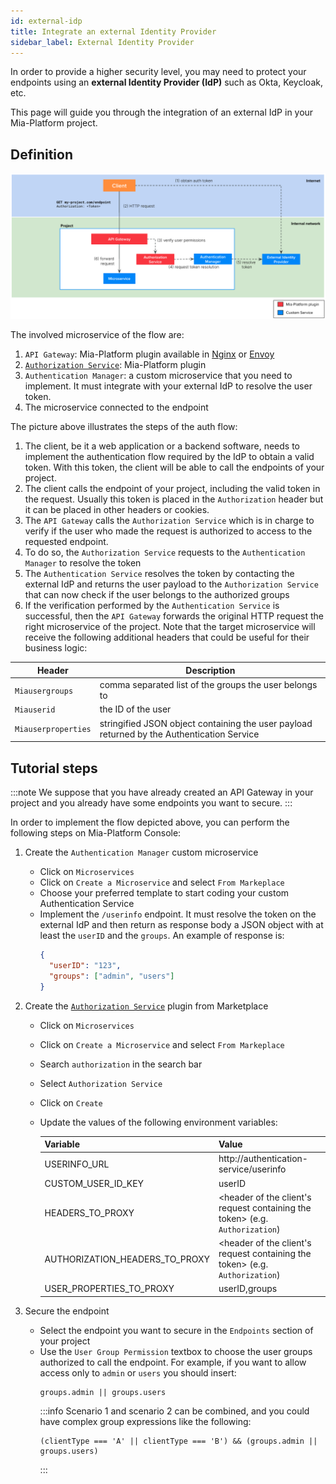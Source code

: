 ```yaml
---
id: external-idp
title: Integrate an external Identity Provider
sidebar_label: External Identity Provider
---
```


In order to provide a higher security level, you may need to protect your endpoints using an **external Identity Provider (IdP)** such as Okta, Keycloak, etc.  

This page will guide you through the integration of an external IdP in your Mia-Platform project. 

## Definition

![Scenario2](img/auth-scenario2.png)

The involved microservice of the flow are:
1. `API Gateway`: Mia-Platform plugin available in [Nginx](/runtime_suite/api-gateway/10_overview.md) or [Envoy](/runtime_suite/envoy-api-gateway/overview.md)
2. [`Authorization Service`](/runtime_suite/authorization-service/10_overview.md): Mia-Platform plugin
3. `Authentication Manager`: a custom microservice that you need to implement. It must integrate with your external IdP to resolve the user token.
4. The microservice connected to the endpoint 

The picture above illustrates the steps of the auth flow:
1. The client, be it a web application or a backend software, needs to implement the authentication flow required by the IdP to obtain a valid token. With this token, the client will be able to call the endpoints of your project.
2. The client calls the endpoint of your project, including the valid token in the request. Usually this token is placed in the `Authorization` header but it can be placed in other headers or cookies.
3. The `API Gateway` calls the `Authorization Service` which is in charge to verify if the user who made the request is authorized to access to the requested endpoint.
4. To do so, the `Authorization Service` requests to the `Authentication Manager` to resolve the token
5. The `Authentication Service` resolves the token by contacting the external IdP and returns the user payload to the `Authorization Service` that can now check if the user belongs to the authorized groups 
6. If the verification performed by the `Authentication Service` is successful, then the `API Gateway` forwards the original HTTP request the right microservice of the project. Note that the target microservice will receive the following additional headers that could be useful for their business logic:
  
  | Header              | Description                                                                                |
  | --------------------| ------------------------------------------------------------------------------------------ |
  | `Miausergroups`     | comma separated list of the groups the user belongs to                                     |
  | `Miauserid`         | the ID of the user                                                                         |
  | `Miauserproperties` | stringified JSON object containing the user payload returned by the Authentication Service |



## Tutorial steps

:::note
We suppose that you have already created an API Gateway in your project and you already have some endpoints you want to secure.
:::

In order to implement the flow depicted above, you can perform the following steps on Mia-Platform Console:
1. Create the `Authentication Manager` custom microservice
    - Click on `Microservices`
    - Click on `Create a Microservice` and select `From Markeplace`
    - Choose your preferred template to start coding your custom Authentication Service
    - Implement the `/userinfo` endpoint. It must resolve the token on the external IdP and then return as response body a JSON object with at least the `userID` and the `groups`. An example of response is:
      ```json
      {
        "userID": "123",
        "groups": ["admin", "users"]
      }
      ```
2. Create the [`Authorization Service`](/runtime_suite/authorization-service/10_overview.md) plugin from Marketplace
    - Click on `Microservices`
    - Click on `Create a Microservice` and select `From Markeplace`
    - Search `authorization` in the search bar
    - Select `Authorization Service`
    - Click on `Create`
    - Update the values of the following environment variables:

      | Variable                       | Value                                                                        |
      | -------------------------------| ---------------------------------------------------------------------------  |
      | USERINFO_URL                   | http://authentication-service/userinfo                                       |
      | CUSTOM_USER_ID_KEY             | userID                                                                       |
      | HEADERS_TO_PROXY               | <header of the client's request containing the token> (e.g. `Authorization`) |
      | AUTHORIZATION_HEADERS_TO_PROXY | <header of the client's request containing the token> (e.g. `Authorization`) |
      | USER_PROPERTIES_TO_PROXY       | userID,groups                                                                |

3. Secure the endpoint
    - Select the endpoint you want to secure in the `Endpoints` section of your project
    - Use the `User Group Permission` textbox to choose the user groups authorized to call the endpoint. For example, if you want to allow access only to `admin` or `users` you should insert:
      ```
      groups.admin || groups.users
      ```
      :::info
      Scenario 1 and scenario 2 can be combined, and you could have complex group expressions like the following:
        ```
        (clientType === 'A' || clientType === 'B') && (groups.admin || groups.users)
        ```
      :::
